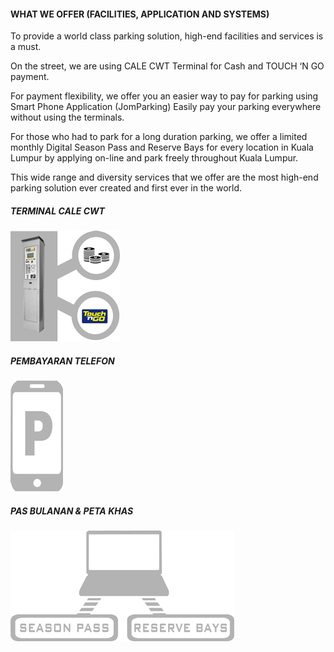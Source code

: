 #### WHAT WE OFFER (FACILITIES, APPLICATION AND SYSTEMS)

To provide a world class parking solution, high-end facilities and services is a must.

On the street, we are using CALE CWT Terminal for Cash and TOUCH ‘N GO payment.

For payment flexibility, we offer you an easier way to pay for parking using Smart Phone Application (JomParking) Easily pay your parking everywhere without using the terminals.

For those who had to park for a long duration parking, we offer a limited monthly Digital Season Pass and Reserve Bays for every location in Kuala Lumpur by applying on-line and park freely throughout Kuala Lumpur.

This wide range and diversity services that we offer are the most high-end parking solution ever created and first ever in the world.

<div class="row center-align">
  <div class="col m4 s12">
    <h5>TERMINAL CALE CWT</h5>
    <img class="responsive-img" src="/assets/images/perkhidmatan/1.png">
  </div>
  <div class="col m4 s12">
    <h5>PEMBAYARAN TELEFON</h5>
    <img class="responsive-img" src="/assets/images/perkhidmatan/2.png">
  </div>
  <div class="col m4 s12">
    <h5>PAS BULANAN &amp; PETA KHAS</h5>
    <img class="responsive-img" src="/assets/images/perkhidmatan/3.png">
  </div>
</div>
